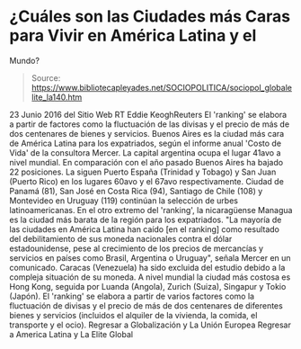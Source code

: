 # ¿Cuáles son las Ciudades más Caras para Vivir en América Latina y el 
Mundo?

> Source: https://www.bibliotecapleyades.net/SOCIOPOLITICA/sociopol_globalelite_la140.htm

23 Junio 2016
del Sitio Web RT
Eddie KeoghReuters
El 'ranking' se elabora a partir de factores
como la fluctuación de las divisas
y el precio de más de dos centenares
de bienes y servicios.
Buenos Aires es la ciudad más cara de América Latina para los expatriados, según el informe anual 'Costo de Vida' de la consultora Mercer. La capital argentina ocupa el lugar 41avo a nivel mundial. En comparación con el año pasado Buenos Aires ha bajado 22 posiciones. La siguen Puerto España (Trinidad y Tobago) y San Juan (Puerto Rico) en los lugares 60avo y el 67avo respectivamente. Ciudad de Panamá (81), San José en Costa Rica (94), Santiago de Chile (108) y Montevideo en Uruguay (119) continúan la selección de urbes latinoamericanas. En el otro extremo del 'ranking', la nicaragüense Managua es la ciudad más barata de la región para los expatriados.
"La mayoría de las ciudades en América Latina han caído [en el ranking] como resultado del debilitamiento de sus moneda nacionales contra el dólar estadounidense, pese al crecimiento de los precios de mercancías y servicios en países como Brasil, Argentina o Uruguay", señala Mercer en un comunicado.
Caracas (Venezuela) ha sido excluida del estudio debido a la compleja situación de su moneda. A nivel mundial la ciudad más costosa es Hong Kong, seguida por Luanda (Angola), Zurich (Suiza), Singapur y Tokio (Japón). El 'ranking' se elabora a partir de varios factores como la fluctuación de divisas y el precio de más de dos centenares de diferentes bienes y servicios (incluidos el alquiler de la vivienda, la comida, el transporte y el ocio).
Regresar a Globalización y La Unión Europea
Regresar a America Latina y La Elite Global
